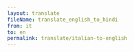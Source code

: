 ```yaml
--- 
layout: translate 
fileName: translate_english_to_hindi 
from: it
to: en 
permalink: translate/italian-to-english
---
```

